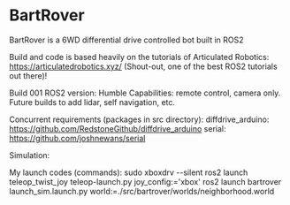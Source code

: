 # BartRover
BartRover is a 6WD differential drive controlled bot built in ROS2

Build and code is based heavily on the tutorials of Articulated Robotics: https://articulatedrobotics.xyz/
(Shout-out, one of the best ROS2 tutorials out there)!

Build 001
ROS2 version: Humble
Capabilities: remote control, camera only.  Future builds to add lidar, self navigation, etc.

Concurrent requirements (packages in src directory):
	diffdrive_arduino: https://github.com/RedstoneGithub/diffdrive_arduino
	serial: https://github.com/joshnewans/serial

Simulation:

My launch codes (commands):
	sudo xboxdrv --silent
	ros2 launch teleop_twist_joy teleop-launch.py joy_config:='xbox'
	ros2 launch bartrover launch_sim.launch.py world:=./src/bartrover/worlds/neighborhood.world
